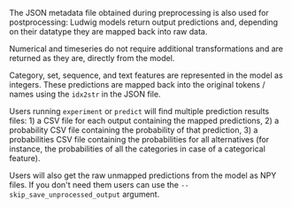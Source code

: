 The JSON metadata file obtained during preprocessing is also used for postprocessing: Ludwig models return output
predictions and, depending on their datatype they are mapped back into raw data.

Numerical and timeseries do not require additional transformations and are returned as they are, directly from the 
model.

Category, set, sequence, and text features are represented in the model as integers. These predictions are mapped back
into the original tokens / names using the `idx2str` in the JSON file.

Users running `experiment` or `predict` will find multiple prediction results files: 1) a CSV file for each output 
containing the mapped predictions, 2) a probability CSV file containing the probability of that prediction, 3) a
probabilities CSV file containing the probabilities for all alternatives (for instance, the probabilities of all the
categories in case of a categorical feature).

Users will also get the raw unmapped predictions from the model as NPY files. If you don't need them users can use the 
`--skip_save_unprocessed_output` argument.
